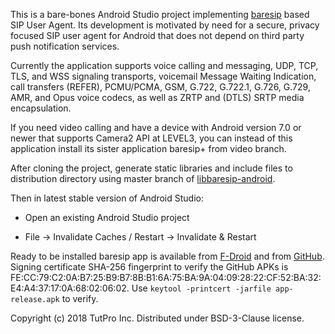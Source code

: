 This is a bare-bones Android Studio project implementing <a href="https://github.com/alfredh/baresip">baresip</a> based SIP User Agent. Its development is motivated by need for a secure, privacy focused SIP user agent for Android that does not depend on third party push notification services.

Currently the application supports voice calling and messaging, UDP, TCP, TLS, and WSS signaling transports, voicemail Message Waiting Indication, call transfers (REFER), PCMU/PCMA, GSM, G.722, G.722.1, G.726, G.729, AMR, and Opus voice codecs, as well as ZRTP and (DTLS) SRTP media encapsulation.

If you need video calling and have a device with Android version 7.0 or newer that supports Camera2 API at LEVEL3, you can instead of this application install its sister application baresip+ from video branch.

After cloning the project, generate static libraries and include files to distribution directory using master branch of <a href="https://github.com/juha-h/libbaresip-android">libbaresip-android</a>.

Then in latest stable version of Android Studio:

- Open an existing Android Studio project

- File -> Invalidate Caches / Restart -> Invalidate & Restart

Ready to be installed baresip app is available from <a href="https://f-droid.org/app/com.tutpro.baresip">F-Droid</a> and from <a href="https://github.com/juha-h/baresip-studio/releases">GitHub</a>.  Signing certificate SHA-256 fingerprint to verify the GitHub APKs is FE:CC:79:C2:0A:B7:25:B9:B7:8B:B1:6A:75:BA:9A:04:09:28:22:CF:52:BA:32:E4:A4:37:17:0A:68:02:06:02.  Use `keytool -printcert -jarfile app-release.apk` to verify.

Copyright (c) 2018 TutPro Inc. Distributed under BSD-3-Clause license.
